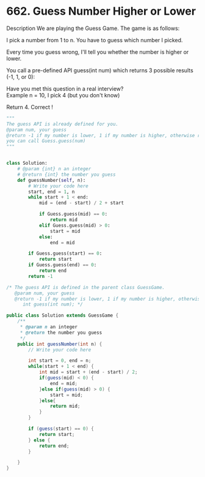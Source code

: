 # 662. Guess Number Higher or Lower

Description
We are playing the Guess Game. The game is as follows:

I pick a number from 1 to n. You have to guess which number I picked.

Every time you guess wrong, I'll tell you whether the number is higher or lower.

You call a pre-defined API guess(int num) which returns 3 possible results (-1, 1, or 0):

Have you met this question in a real interview?  
Example
n = 10, I pick 4 (but you don't know)

Return 4. Correct !



```python
"""
The guess API is already defined for you.
@param num, your guess
@return -1 if my number is lower, 1 if my number is higher, otherwise return 0
you can call Guess.guess(num)
"""


class Solution:
    # @param {int} n an integer
    # @return {int} the number you guess
    def guessNumber(self, n):
        # Write your code here
        start, end = 1, n
        while start + 1 < end:
            mid = (end - start) / 2 + start

            if Guess.guess(mid) == 0:
                return mid
            elif Guess.guess(mid) > 0:
                start = mid
            else:
                end = mid

        if Guess.guess(start) == 0:
            return start
        if Guess.guess(end) == 0:
            return end
        return -1
```



```java
/* The guess API is defined in the parent class GuessGame.
   @param num, your guess
   @return -1 if my number is lower, 1 if my number is higher, otherwise return 0
      int guess(int num); */

public class Solution extends GuessGame {
    /**
     * @param n an integer
     * @return the number you guess
     */
    public int guessNumber(int n) {
        // Write your code here

        int start = 0, end = n;
        while(start + 1 < end) {
            int mid = start + (end - start) / 2;
            if(guess(mid) < 0) {
                end = mid;
            }else if(guess(mid) > 0) {
                start = mid;
            }else{
                return mid;
            }
        }

        if (guess(start) == 0) {
            return start;
        } else {
            return end;
        }

    }
}
```
